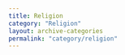 ```yaml
---
title: Religion
category: "Religion"
layout: archive-categories
permalink: "category/religion"
---
```

